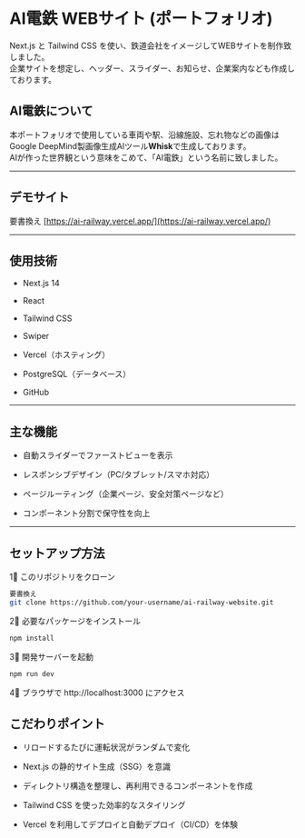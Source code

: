 # AI電鉄 WEBサイト (ポートフォリオ)

Next.js と Tailwind CSS を使い、鉄道会社をイメージしてWEBサイトを制作致しました。<br>
企業サイトを想定し、ヘッダー、スライダー、お知らせ、企業案内なども作成しております。<br>

## AI電鉄について

本ポートフォリオで使用している車両や駅、沿線施設、忘れ物などの画像はGoogle DeepMind製画像生成AIツール**Whisk**で生成しております。<br>
AIが作った世界観という意味をこめて、「AI電鉄」という名前に致しました。

---

## デモサイト

要書換え
[https://ai-railway.vercel.app/](https://ai-railway.vercel.app/)

---

## 使用技術

- Next.js 14

- React

- Tailwind CSS

- Swiper

- Vercel（ホスティング）

- PostgreSQL（データベース）

- GitHub

---

## 主な機能

- 自動スライダーでファーストビューを表示

- レスポンシブデザイン（PC/タブレット/スマホ対応）

- ページルーティング（企業ページ、安全対策ページなど）

- コンポーネント分割で保守性を向上

---

## セットアップ方法

1⃣ このリポジトリをクローン

```bash
要書換え
git clone https://github.com/your-username/ai-railway-website.git
```

2⃣ 必要なパッケージをインストール

```bash
npm install
```

3⃣ 開発サーバーを起動

```bash
npm run dev
```

4⃣ ブラウザで http://localhost:3000 にアクセス

## こだわりポイント

- リロードするたびに運転状況がランダムで変化

- Next.js の静的サイト生成（SSG）を意識

- ディレクトリ構造を整理し、再利用できるコンポーネントを作成

- Tailwind CSS を使った効率的なスタイリング

- Vercel を利用してデプロイと自動デプロイ（CI/CD）を体験
